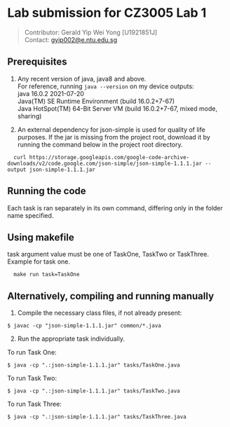 # Lab submission for CZ3005 Lab 1

>Contributor: Gerald Yip Wei Yong [U1921851J] <br>
Contact: gyip002@e.ntu.edu.sg

## Prerequisites
1. Any recent version of java, java8 and above. <br>
For reference, running ```java --version``` on my device outputs: <br>
java 16.0.2 2021-07-20 <br>
Java(TM) SE Runtime Environment (build 16.0.2+7-67) <br>
Java HotSpot(TM) 64-Bit Server VM (build 16.0.2+7-67, mixed mode, sharing) <br>

2. An external dependency for json-simple is used for quality of life purposes. If the jar is missing from the project root, download it by running the command below in the project root directory.
```
  curl https://storage.googleapis.com/google-code-archive-downloads/v2/code.google.com/json-simple/json-simple-1.1.1.jar --output json-simple-1.1.1.jar
```

## Running the code
Each task is ran separately in its own command, differing only in the folder name specified.

## Using makefile
task argument value must be one of TaskOne, TaskTwo or TaskThree. <br>
Example for task one.
```
  make run task=TaskOne
```

## Alternatively, compiling and running manually
1. Compile the necessary class files, if not already present:
```
$ javac -cp "json-simple-1.1.1.jar" common/*.java
```

2. Run the appropriate task individually.
  
To run Task One:
```
$ java -cp ".:json-simple-1.1.1.jar" tasks/TaskOne.java
```

To run Task Two:
```
$ java -cp ".:json-simple-1.1.1.jar" tasks/TaskTwo.java
```

To run Task Three:
```
$ java -cp ".:json-simple-1.1.1.jar" tasks/TaskThree.java
```
